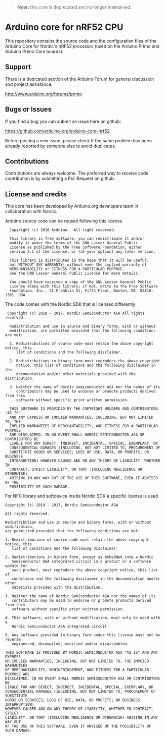 > **Note:** this core is deprecated and no longer maintained.

# Arduino core for nRF52 CPU

This repository contains the source code and the configuration files of the Arduino Core for Nordic's nRF52 processor (used on
the Arduino Primo and Arduino Primo Core boards).

## Support

There is a dedicated section of the Arduino Forum for general discussion and project assistance:

http://www.arduino.org/forums/primo

## Bugs or Issues

If you find a bug you can submit an issue here on github:

https://github.com/arduino-org/arduino-core-nrf52

Before posting a new issue, please check if the same problem has been already reported by someone else to avoid duplicates.

## Contributions

Contributions are always welcome. The preferred way to receive code contribution is by submitting a Pull Request on github.

## License and credits

This core has been developed by Arduino.org developers team in collaboration with Nordic.

Arduino source code can be reused following this license

```
  Copyright (c) 2016 Arduino.  All right reserved.

  This library is free software; you can redistribute it and/or
  modify it under the terms of the GNU Lesser General Public
  License as published by the Free Software Foundation; either
  version 2.1 of the License, or (at your option) any later version.

  This library is distributed in the hope that it will be useful,
  but WITHOUT ANY WARRANTY; without even the implied warranty of
  MERCHANTABILITY or FITNESS FOR A PARTICULAR PURPOSE. 
  See the GNU Lesser General Public License for more details.

  You should have received a copy of the GNU Lesser General Public
  License along with this library; if not, write to the Free Software
  Foundation, Inc., 51 Franklin St, Fifth Floor, Boston, MA  02110-1301  USA
```

The code comes with the Nordic SDK that is licensed differently

```
 Copyright (c) 2010 - 2017, Nordic Semiconductor ASA All rights reserved.
 
  Redistribution and use in source and binary forms, with or without
  modification, are permitted provided that the following conditions are met:
 
  1. Redistributions of source code must retain the above copyright notice, this
     list of conditions and the following disclaimer.
 
  2. Redistributions in binary form must reproduce the above copyright
     notice, this list of conditions and the following disclaimer in the
     documentation and/or other materials provided with the distribution.
 
  3. Neither the name of Nordic Semiconductor ASA nor the names of its
     contributors may be used to endorse or promote products derived from this
     software without specific prior written permission.
 
  THIS SOFTWARE IS PROVIDED BY THE COPYRIGHT HOLDERS AND CONTRIBUTORS "AS IS"
  AND ANY EXPRESS OR IMPLIED WARRANTIES, INCLUDING, BUT NOT LIMITED TO, THE
  IMPLIED WARRANTIES OF MERCHANTABILITY, AND FITNESS FOR A PARTICULAR PURPOSE
  ARE DISCLAIMED. IN NO EVENT SHALL NORDIC SEMICONDUCTOR ASA OR CONTRIBUTORS BE
  LIABLE FOR ANY DIRECT, INDIRECT, INCIDENTAL, SPECIAL, EXEMPLARY, OR
  CONSEQUENTIAL DAMAGES (INCLUDING, BUT NOT LIMITED TO, PROCUREMENT OF
  SUBSTITUTE GOODS OR SERVICES; LOSS OF USE, DATA, OR PROFITS; OR BUSINESS
  INTERRUPTION) HOWEVER CAUSED AND ON ANY THEORY OF LIABILITY, WHETHER IN
  CONTRACT, STRICT LIABILITY, OR TORT (INCLUDING NEGLIGENCE OR OTHERWISE)
  ARISING IN ANY WAY OUT OF THE USE OF THIS SOFTWARE, EVEN IF ADVISED OF THE
  POSSIBILITY OF SUCH DAMAGE.
```

For NFC library and softdevice inside Nordic SDK a specific license is used

```
Copyright (c) 2010 - 2017, Nordic Semiconductor ASA

All rights reserved.

Redistribution and use in source and binary forms, with or without modification, 
are permitted provided that the following conditions are met:

1. Redistributions of source code must retain the above copyright notice, this
   list of conditions and the following disclaimer.

2. Redistributions in binary form, except as embedded into a Nordic 
   Semiconductor ASA integrated circuit in a product or a software update for 
   such product, must reproduce the above copyright notice, this list of 
   conditions and the following disclaimer in the documentation and/or other 
   materials provided with the distribution.

3. Neither the name of Nordic Semiconductor ASA nor the names of its 
   contributors may be used to endorse or promote products derived from this 
   software without specific prior written permission.

4. This software, with or without modification, must only be used with a 
   Nordic Semiconductor ASA integrated circuit.

5. Any software provided in binary form under this license must not be reverse
   engineered, decompiled, modified and/or disassembled.

THIS SOFTWARE IS PROVIDED BY NORDIC SEMICONDUCTOR ASA "AS IS" AND ANY EXPRESS 
OR IMPLIED WARRANTIES, INCLUDING, BUT NOT LIMITED TO, THE IMPLIED WARRANTIES 
OF MERCHANTABILITY, NONINFRINGEMENT, AND FITNESS FOR A PARTICULAR PURPOSE ARE 
DISCLAIMED. IN NO EVENT SHALL NORDIC SEMICONDUCTOR ASA OR CONTRIBUTORS BE 
LIABLE FOR ANY DIRECT, INDIRECT, INCIDENTAL, SPECIAL, EXEMPLARY, OR  
CONSEQUENTIAL DAMAGES (INCLUDING, BUT NOT LIMITED TO, PROCUREMENT OF SUBSTITUTE 
GOODS OR SERVICES; LOSS OF USE, DATA, OR PROFITS; OR BUSINESS INTERRUPTION) 
HOWEVER CAUSED AND ON ANY THEORY OF LIABILITY, WHETHER IN CONTRACT, STRICT 
LIABILITY, OR TORT (INCLUDING NEGLIGENCE OR OTHERWISE) ARISING IN ANY WAY OUT 
OF THE USE OF THIS SOFTWARE, EVEN IF ADVISED OF THE POSSIBILITY OF SUCH DAMAGE.
```
